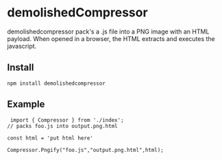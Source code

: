 # demolishedCompressor

demolishedcompressor pack's a .js file into a PNG image with an HTML payload. When opened in a browser, the HTML extracts and executes the javascript.

## Install

    npm install demolishedcompressor

## Example


     import { Compressor } from './index';
    // packs foo.js into output.png.html
    
    const html = 'put html here'

    Compressor.Pngify("foo.js","output.png.html",html);



